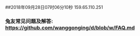 ##2018年09月28日07时06分10秒 159.65.110.251
### 兔友常见问题及解答: https://github.com/wanggonging/d/blob/w/FAQ.md
